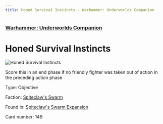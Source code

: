 ```yaml
---
title: Honed Survival Instincts - Warhammer: Underworlds Companion
---
```


### [Warhammer: Underworlds Companion](https://guidokessels.github.io/wh-underworlds)

  

# Honed Survival Instincts

![Honed Survival Instincts](https://warhammerunderworlds.com/wp-content/uploads/sites/6/2018/02/149_ENG.png)

Score this in an end phase if no friendly fighter was taken out of action in the preceding action phase

Type: Objective

Faction: [Spiteclaw's Swarm](https://guidokessels.github.io/wh-underworlds/factions/spiteclaws-swarm)

Found in: [Spiteclaw's Swarm Expansion](https://guidokessels.github.io/wh-underworlds/locations/spiteclaws-swarm-expansion)

Card number: 149

